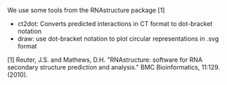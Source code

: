 We use some tools from the RNAstructure package [1]

- ct2dot: Converts predicted interactions in CT format to dot-bracket notation
- draw: use dot-bracket notation to plot circular representations in .svg format

[1] Reuter, J.S. and Mathews, D.H. "RNAstructure: software for RNA secondary structure prediction and analysis." BMC Bioinformatics, 11:129. (2010).

